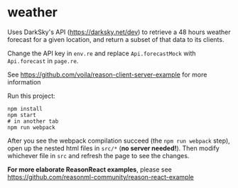 # weather

Uses DarkSky's API (https://darksky.net/dev) to retrieve a 48 hours weather forecast for a given location, and return a subset of that data to its clients.

 Change the API key in `env.re` and replace `Api.forecastMock` with `Api.forecast` in `page.re`.

See https://github.com/voila/reason-client-server-example for more information


Run this project:

```
npm install
npm start
# in another tab
npm run webpack
```

After you see the webpack compilation succeed (the `npm run webpack` step), open up the nested html files in `src/*` (**no server needed!**). Then modify whichever file in `src` and refresh the page to see the changes.

**For more elaborate ReasonReact examples**, please see https://github.com/reasonml-community/reason-react-example
